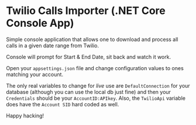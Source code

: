 # Twilio Calls Importer (.NET Core Console App)

Simple console application that allows one to download and process all calls in a given date range from Twilio.

Console will prompt for Start & End Date, sit back and watch it work.

Open your `appsettings.json` file and change configuration values to ones matching your account.

The only real variables to change for _live_ use are `DefaultConnection` for your database (although you can use the local db just fine) and then your `Credentials` should be your `AccountID:APIkey`.  Also, the `TwilioApi` variable does have the `Account SID` hard coded as well.

Happy hacking!
